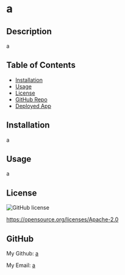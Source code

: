 # a

  ## Description

  a

  ## Table of Contents
  
  * [Installation](#install)
  * [Usage](#usage)
  * [License](#license)
  * [GitHub Repo](#repo)
  * [Deployed App](#appLink)

  ## Installation

  a

  ## Usage

  a

  
  
  ## License

  ![GitHub license](https://img.shields.io/badge/License-Apache_2.0-blue.svg)

  https://opensource.org/licenses/Apache-2.0
    

  ## GitHub

  My Github: [a](https://github.com/a)

  My Email: [a](mailto:a})

